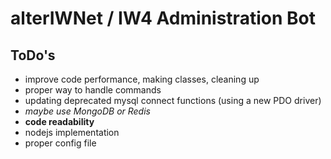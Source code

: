 alterIWNet / IW4 Administration Bot
==============

ToDo's
--------------
- improve code performance, making classes, cleaning up
- proper way to handle commands
- updating deprecated mysql connect functions (using a new PDO driver)
- *maybe use MongoDB or Redis*
- **code readability**
- nodejs implementation
- proper config file